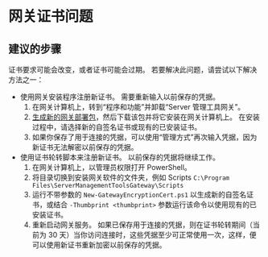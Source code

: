 <properties
    pageTitle="Issues with the gateway certificate"
    description="如何解决网关证书问题"
    service="microsoft.servermanagement"
    resource="gateways"
    authors="samli"
    displayOrder="5"
    selfHelpType="resource"
    supportTopicIds=""
    resourceTags=""
    productPesIds=""
    cloudEnvironments="public"
/>


# 网关证书问题

## **建议的步骤**
证书要求可能会改变，或者证书可能会过期。 若要解决此问题，请尝试以下解决方法之一：

* 使用网关安装程序注册新证书。 需要重新输入以前保存的凭据。
  1. 在网关计算机上，转到“程序和功能”并卸载“Server 管理工具网关”。
  2. [生成新的网关部署包](data-blade:Microsoft_Azure_RSMT.GatewaySetupBlade)，然后下载该包并将它安装在网关计算机上。 在安装过程中，请选择新的自签名证书或现有的已安装证书。
  3. 如果你保存了用于连接的凭据，可以使用“管理方式”再次输入凭据，因为新证书无法解密以前保存的凭据。
* 使用证书轮转脚本来注册新证书。 以前保存的凭据将继续工作。
  1. 在网关计算机上，以管理员权限打开 PowerShell。
  2. 将目录切换到安装网关软件的文件夹，例如 Scripts `C:\Program Files\ServerManagementToolsGateway\Scripts`
  3. 运行不带参数的 `New-GatewayEncryptionCert.ps1` 以生成新的自签名证书，或结合 `-Thumbprint <thumbprint>` 参数运行该命令以使用现有的已安装证书。
  4. 重新启动网关服务。 如果已保存用于连接的凭据，则在证书轮转期间（当前为 30 天）当你访问连接时，这些凭据至少可正常使用一次，这样，便可以使用新证书重新加密以前保存的凭据。



<!--HONumber=Aug16_HO3-->


